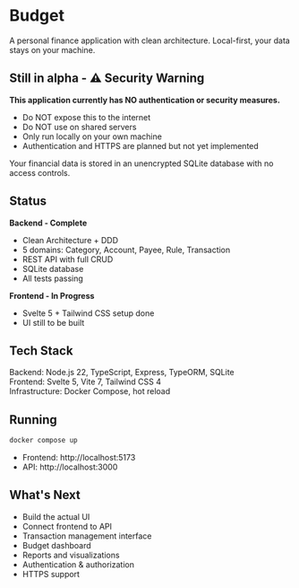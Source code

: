 # Budget

A personal finance application with clean architecture. Local-first, your data stays on your machine.

## Still in alpha - ⚠️ Security Warning

**This application currently has NO authentication or security measures.**

- Do NOT expose this to the internet
- Do NOT use on shared servers
- Only run locally on your own machine
- Authentication and HTTPS are planned but not yet implemented

Your financial data is stored in an unencrypted SQLite database with no access controls.

## Status

**Backend - Complete**
- Clean Architecture + DDD
- 5 domains: Category, Account, Payee, Rule, Transaction
- REST API with full CRUD
- SQLite database
- All tests passing

**Frontend - In Progress**
- Svelte 5 + Tailwind CSS setup done
- UI still to be built

## Tech Stack

Backend: Node.js 22, TypeScript, Express, TypeORM, SQLite  
Frontend: Svelte 5, Vite 7, Tailwind CSS 4  
Infrastructure: Docker Compose, hot reload

## Running

```bash
docker compose up
```

- Frontend: http://localhost:5173
- API: http://localhost:3000

## What's Next

- Build the actual UI
- Connect frontend to API
- Transaction management interface
- Budget dashboard
- Reports and visualizations
- Authentication & authorization
- HTTPS support
